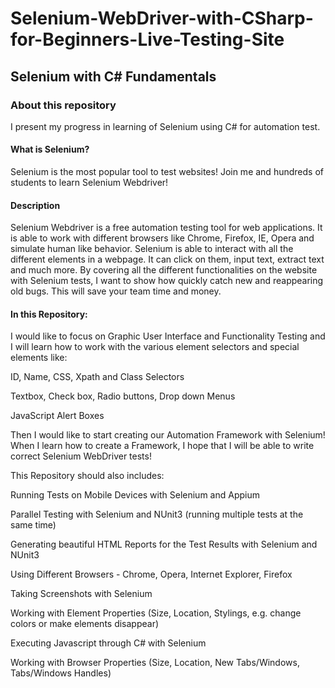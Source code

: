 # Selenium-WebDriver-with-CSharp-for-Beginners-Live-Testing-Site
## Selenium with C# Fundamentals


### About this repository
I present my progress in learning of Selenium using C# for automation test.
#### What is Selenium?
Selenium is the most popular tool to test websites! Join me and hundreds of students to learn Selenium Webdriver!


#### Description
Selenium Webdriver is a free automation testing tool for web applications. It is able to work with different browsers like Chrome, Firefox, IE, Opera and simulate human like behavior. Selenium is able to interact with all the different elements in a webpage. It can click on them, input text, extract text and much more. By covering all the different functionalities on the website with Selenium tests, I want to show how quickly catch new and reappearing old bugs. This will save your team time and money.


#### In this Repository:
I would like to focus on Graphic User Interface and Functionality Testing and I will learn how to work with the various element selectors and special elements like:

ID, Name, CSS, Xpath and Class Selectors

Textbox, Check box, Radio buttons, Drop down Menus

JavaScript Alert Boxes

Then I would like to start creating our Automation Framework with Selenium! When I learn how to create a Framework, I hope that I will be able to write correct Selenium WebDriver tests!

This Repository should also includes:

Running Tests on Mobile Devices with Selenium and Appium

Parallel Testing with Selenium and NUnit3 (running multiple tests at the same time)

Generating beautiful HTML Reports for the Test Results with Selenium and NUnit3

Using Different Browsers - Chrome, Opera, Internet Explorer, Firefox

Taking Screenshots with Selenium

Working with Element Properties (Size, Location, Stylings, e.g. change colors or make elements disappear)

Executing Javascript through C# with Selenium

Working with Browser Properties (Size, Location, New Tabs/Windows, Tabs/Windows Handles)
